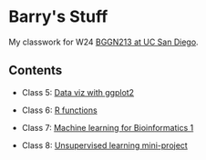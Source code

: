 # Barry's Stuff
My classwork for W24 [BGGN213 at UC San Diego](https://bioboot.github.io/bggn213_W24/).

## Contents

- Class 5: [Data viz with ggplot2]()
  
- Class 6: [R functions](http:bbc.co.uk)

- Class 7: [Machine learning for Bioinformatics 1]()

- Class 8: [Unsupervised learning mini-project]()
